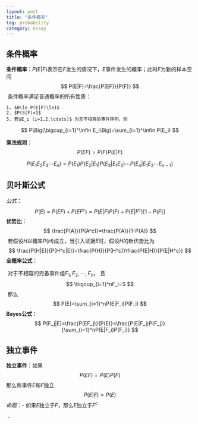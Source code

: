```yaml
---
layout: post
title: "条件概率"
tag: probability
category: essay
---
```


## 条件概率

**条件概率**：$P(E|F)$表示在$F$发生的情况下，$E$事件发生的概率；此时$F$为新的样本空间
$$
P(E|F)=\frac{P(EF)}{P(F)}
$$
​	条件概率满足普通概率的所有性质：

	1. $0\le P(E|F)\le1$
	2. $P(S|F)=1$
	3. 若$E_i (i=1,2,\cdots)$ 为互不相容的事件序列，则

$$
P\Big(\bigcup_{i=1}^\infin E_i\Big)=\sum_{i=1}^\infin P(E_i)
$$

**乘法规则**：
$$
P(EF)=P(F)P(E|F)
$$

$$
P(E_1E_2E_3\cdots E_n)=P(E_1)P(E_2|E_1)P(E_3|E_1E_2)\cdots P(E_n|E_1E_2\cdots E_{n-1})
$$

## 贝叶斯公式

*公式*：
$$
P(E)=P(EF)+P(EF^c)=P(E|F)P(F)+P(E|F^c)[1-P(F)]
$$
**优势比**：
$$
\frac{P(A)}{P(A^c)}=\frac{P(A)}{1-P(A)}
$$
​	若假设$H$以概率$P(H)$成立，当引入证据$E$时，假设$H$的新优势比为
$$
\frac{P(H|E)}{P(H^c|E)}=\frac{P(H)}{P(H^c)}\frac{P(E|H)}{P(E|H^c)}
$$
**全概率公式**：

​	对于不相容的完备事件组$F_1, F_2, \cdots, F_n$， 且
$$
\bigcup_{i=1}^nF_i=S
$$
​	那么
$$
P(E)=\sum_{i=1}^nP(E|F_i)P(F_i)
$$
**Bayes公式**：
$$
P(F_j|E)=\frac{P(EF_j)}{P(E)}=\frac{P(E|F_j)P(F_j)}{\sum_{i=1}^nP(E|F_i)P(F_i)}
$$

## 独立事件

**独立事件**：如果
$$
P(EF)=P(E)P(F)
$$
​	那么称事件$E$和$F$独立
$$
P(E|F)=P(E)
$$
​	*命题*：- 如果$E$独立于$F$，那么$E$独立于$F^c$

​			- 
